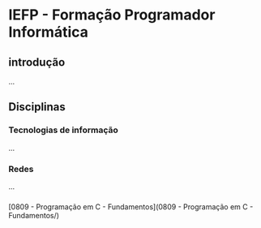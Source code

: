 # IEFP - Formação Programador Informática
## introdução
...

## Disciplinas
### Tecnologias de informação
...

### Redes
...

###
[0809 - Programação em C - Fundamentos](0809 - Programação em C - Fundamentos/)
